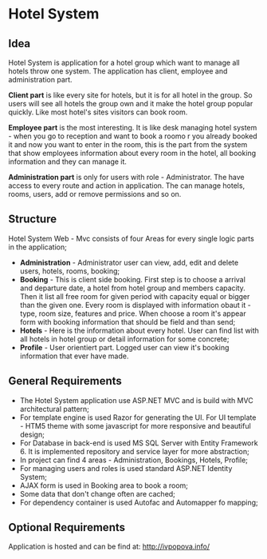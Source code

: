 # Hotel System


## Idea
Hotel System is application for a hotel group which want to manage all hotels throw one system. The application has client, employee and administration part. 

**Client part** is like every site for hotels, but it is for all hotel in the group. So users will see all hotels the group own and it make the hotel group popular quickly. Like most hotel's sites visitors can book room. 

**Employee part** is the most interesting. It is like desk managing hotel system - when you go to reception and want to book a roomo r you already booked it and now you want to enter in the room, this is the part from the system that show employees information about every room in the hotel, all booking information and they can manage it. 

**Administration part** is only for users with role - Administrator. The have access to every route and action in application. The can manage hotels, rooms, users, add or remove permissions and so on.



## Structure

Hotel System Web - Mvc consists of four Areas for every single logic parts in the application;
- __Administration__ - Administrator user can view, add, edit and delete users, hotels, rooms, booking;
- __Booking__ - This is client side booking. First step is to choose a arrival and departure date, a hotel from hotel group and members capacity. Then it list all free room for given period with capacity equal or bigger than the given one. Every room is displayed with information obaut it - type, room size, features and price. When choose a room it's appear form with booking information that should be field and than send;
- __Hotels__ - Here is the information about every hotel. User can find list with all hotels in hotel group or detail information for some concrete;
- __Profile__ - User orientiert part. Logged user can view it's booking information that ever have made.


## General Requirements

 - The Hotel System application use ASP.NET MVC and is build with MVC architectural pattern;
 - For template engine is used Razor for generating the UI. For UI template - HTM5 theme with some javascript for more responsive and beautiful design;
 - For Database in back-end is used MS SQL Server with Entity Framework 6. It is implemented repository and service layer for more abstraction;
 - In project can find 4 areas - Administration, Bookings, Hotels, Profile;
 - For managing users and roles is used standard ASP.NET Identity System;
 - AJAX form is used in Booking area to book a room;
 - Some data that don't change often are cached;
 - For dependency container is used Autofac and Automapper fo mapping;


## Optional Requirements

Application is hosted and can be find at: http://ivpopova.info/

